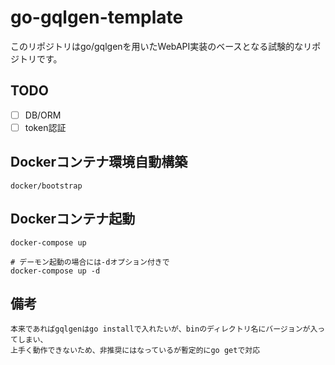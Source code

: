# go-gqlgen-template
このリポジトリはgo/gqlgenを用いたWebAPI実装のベースとなる試験的なリポジトリです。

## TODO
- [ ] DB/ORM
- [ ] token認証

## Dockerコンテナ環境自動構築
```
docker/bootstrap
```

## Dockerコンテナ起動
```
docker-compose up

# デーモン起動の場合には-dオプション付きで
docker-compose up -d
```

## 備考
```
本来であればgqlgenはgo installで入れたいが、binのディレクトリ名にバージョンが入ってしまい、
上手く動作できないため、非推奨にはなっているが暫定的にgo getで対応
```
